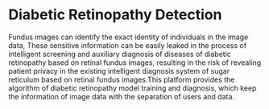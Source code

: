 # Diabetic Retinopathy Detection
Fundus images can identify the exact identity of individuals in the image data, These sensitive information can be easily leaked in the process of intelligent screening and auxiliary diagnosis of diseases of diabetic retinopathy based on retinal fundus images, resulting in the risk of revealing patient privacy in the existing intelligent diagnosis system of sugar reticulum based on retinal fundus images.This platform provides the algorithm of diabetic retinopathy model training and diagnosis, which keep the information of image data with the separation of users and data.